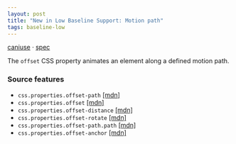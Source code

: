 ```yaml
---
layout: post
title: "New in Low Baseline Support: Motion path"
tags: baseline-low
---
```


[caniuse](https://caniuse.com/?search=motion-path) · [spec](https://drafts.fxtf.org/motion-1/)

The `offset` CSS property animates an element along a defined motion path.

### Source features

- ``css.properties.offset-path`` [[mdn]](https://https://developer.mozilla.org/en-US/search?q=css.properties.offset-path)
- ``css.properties.offset`` [[mdn]](https://https://developer.mozilla.org/en-US/search?q=css.properties.offset)
- ``css.properties.offset-distance`` [[mdn]](https://https://developer.mozilla.org/en-US/search?q=css.properties.offset-distance)
- ``css.properties.offset-rotate`` [[mdn]](https://https://developer.mozilla.org/en-US/search?q=css.properties.offset-rotate)
- ``css.properties.offset-path.path`` [[mdn]](https://https://developer.mozilla.org/en-US/search?q=css.properties.offset-path.path)
- ``css.properties.offset-anchor`` [[mdn]](https://https://developer.mozilla.org/en-US/search?q=css.properties.offset-anchor)
